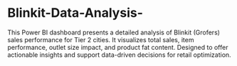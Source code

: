 # Blinkit-Data-Analysis-
This Power BI dashboard presents a detailed analysis of Blinkit (Grofers) sales performance for Tier 2 cities. It visualizes total sales, item performance, outlet size impact, and product fat content. Designed to offer actionable insights and support data-driven decisions for retail optimization.
